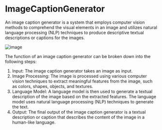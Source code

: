 # ImageCaptionGenerator
An image caption generator is a system that employs computer vision methods to comprehend the visual elements in an image and utilizes natural language processing (NLP) techniques to produce descriptive textual descriptions or captions for the images.

![image](https://github.com/harshitstark13/ImageCaptionGenerator/assets/95651978/b340a40b-5851-4be3-9024-500a96404f02)

The function of an image caption generator can be broken down into the following steps:
 1. Input: The image caption generator takes an image as input.
 2. Image Processing: The image is processed using various computer vision techniques to extract meaningful features from the image, such as colors, shapes, objects, 
    and textures.
 3. Language Model: A language model is then used to generate a textual description of the image based on the extracted features. The language model uses natural 
    language processing (NLP) techniques to generate the text.
 4. Output: The final output of the image caption generator is a textual description or caption that describes the content of the image in a human-like language.  
